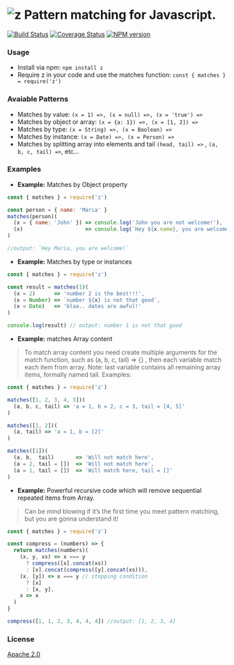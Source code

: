 # ![z](https://raw.githubusercontent.com/leonardiwagner/z/master/z-logo.png) Pattern matching for Javascript.

[![Build Status](https://travis-ci.org/z-pattern-matching/z.svg?branch=master)](https://travis-ci.org/z-pattern-matching/z)
[![Coverage Status](https://coveralls.io/repos/github/z-pattern-matching/z/badge.svg?branch=master)](https://coveralls.io/github/z-pattern-matching/z?branch=master)
[![NPM version](https://img.shields.io/npm/v/z.svg)](https://www.npmjs.com/package/z)

### Usage
- Install via npm: `npm install z`
- Require z in your code and use the matches function: `const { matches } = require('z')`

### Avaiable Patterns

- Matches by value: `(x = 1) =>, (x = null) =>, (x = 'true') =>`
- Matches by object or array: `(x = {a: 1}) =>, (x = [1, 2]) =>`
- Matches by type: `(x = String) =>, (x = Boolean) =>`
- Matches by instance: `(x = Date) =>, (x = Person) =>`
- Matches by splitting array into elements and tail `(head, tail) =>` , `(a, b, c, tail) =>`, etc…


### Examples
- **Example:** Matches by Object property
```javascript
const { matches } = require('z')

const person = { name: 'Maria' }
matches(person)(
  (x = { name: 'John' }) => console.log('John you are not welcome!'),
  (x)                    => console.log(`Hey ${x.name}, you are welcome!`)
)

//output: `Hey Maria, you are welcome!`
```

- **Example:** Matches by type or instances
```javascript
const { matches } = require('z')

const result = matches(1)(
  (x = 2)      => 'number 2 is the best!!!',
  (x = Number) => `number ${x} is not that good`,
  (x = Date)   => 'blaa.. dates are awful!'
)

console.log(result) // output: number 1 is not that good
```

- **Example:** matches Array content

> To match array content you need create multiple arguments for the match function, such as (a, b, c, tail) => {} , then each variable match each item from array. Note: last variable contains all remaining array items, formally named tail. Examples:
```javascript
const { matches } = require('z')

matches([1, 2, 3, 4, 5])(
  (a, b, c, tail) => 'a = 1, b = 2, c = 3, tail = [4, 5]'  
)

matches([1, 2])(
  (a, tail) => 'a = 1, b = [2]'  
)

matches([1])(
  (a, b,  tail)       => 'Will not match here',
  (a = 2, tail = [])  => 'Will not match here',
  (a = 1, tail = [])  => 'Will match here, tail = []'
)
```

- **Example:** Powerful recursive code which will remove sequential repeated items from Array.

> Can be mind blowing if it’s the first time you meet pattern matching, but you are gonna understand it!
```javascript
const { matches } = require('z')

const compress = (numbers) => {
  return matches(numbers)(
    (x, y, xs) => x === y
      ? compress([x].concat(xs))
      : [x].concat(compress([y].concat(xs))),
    (x, [y]) => x === y // stopping condition
      ? [x]
      : [x, y],
    x => x
  )
}

compress([1, 1, 2, 3, 4, 4, 4]) //output: [1, 2, 3, 4]
```

### License

[Apache 2.0][apache-license]

[apache-license]:./LICENSE
